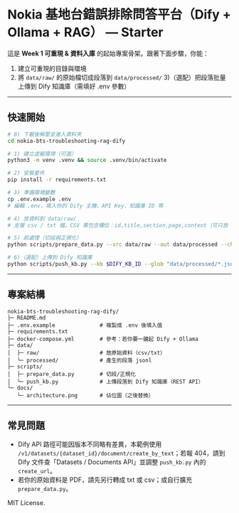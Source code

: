 # Nokia 基地台錯誤排除問答平台（Dify + Ollama + RAG） — Starter

這是 **Week 1 可重現 & 資料入庫** 的起始專案骨架。跟著下面步驟，你能：
1) 建立可重現的目錄與環境
2) 將 `data/raw/` 的原始檔切成段落到 `data/processed/`
3)（選配）把段落批量上傳到 Dify 知識庫（需填好 .env 參數）

---

## 快速開始

```bash
# 0) 下載後解壓並進入資料夾
cd nokia-bts-troubleshooting-rag-dify

# 1) 建立虛擬環境（可選）
python3 -m venv .venv && source .venv/bin/activate

# 2) 安裝套件
pip install -r requirements.txt

# 3) 準備環境變數
cp .env.example .env
# 編輯 .env，填入你的 Dify 主機、API Key、知識庫 ID 等

# 4) 放資料到 data/raw/
# 支援 csv / txt 檔。CSV 需包含欄位：id,title,section,page,content（可只放 content 與 id）

# 5) 前處理（切段與正規化）
python scripts/prepare_data.py --src data/raw --out data/processed --chunk 800 --overlap 120

# 6)（選配）上傳到 Dify 知識庫
python scripts/push_kb.py --kb $DIFY_KB_ID --glob "data/processed/*.jsonl"
```

---

## 專案結構
```
nokia-bts-troubleshooting-rag-dify/
├─ README.md
├─ .env.example              # 複製成 .env 後填入值
├─ requirements.txt
├─ docker-compose.yml        # 參考：若你要一鍵起 Dify + Ollama
├─ data/
│  ├─ raw/                   # 放原始資料（csv/txt）
│  └─ processed/             # 產生的段落 jsonl
├─ scripts/
│  ├─ prepare_data.py        # 切段/正規化
│  └─ push_kb.py             # 上傳段落到 Dify 知識庫（REST API）
└─ docs/
   └─ architecture.png       # 佔位圖（之後替換）
```

---

## 常見問題
- Dify API 路徑可能因版本不同略有差異，本範例使用 `/v1/datasets/{dataset_id}/document/create_by_text`；若報 404，請到 Dify 文件查「Datasets / Documents API」並調整 `push_kb.py` 內的 `create_url`。
- 若你的原始資料是 PDF，請先另行轉成 txt 或 csv；或自行擴充 `prepare_data.py`。

MIT License.
